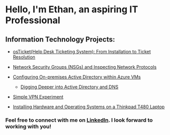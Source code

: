 <h1>Hello, I'm Ethan, an aspiring IT Professional</h1>

<h2>Information Technology Projects:</h2>

- [osTicket(Help Desk Ticketing System): From Installation to Ticket Resolution](https://github.com/ethanblomquist/osticket)

- [Network Security Groups (NSGs) and Inspecting Network Protocols](https://github.com/ethanblomquist/azure-network-protocols)

- [Configuring On-premises Active Directory within Azure VMs](https://github.com/ethanblomquist/configure-ad)
  - [Digging Deeper into Active Directory and DNS](https://github.com/ethanblomquist/AD-DNS )

-  [Simple VPN Experiment](https://github.com/ethanblomquist/azure-vpn)

-  [Installing Hardware and Operating Systems on a Thinkpad T480 Laptop](https://github.com/ethanblomquist/thinkpad-upgrades)



<h3>Feel free to connect with me on <a href="https://linkedin.com/in/ethan-blomquist">LinkedIn</a>. I look forward to working with you!<h3> 
